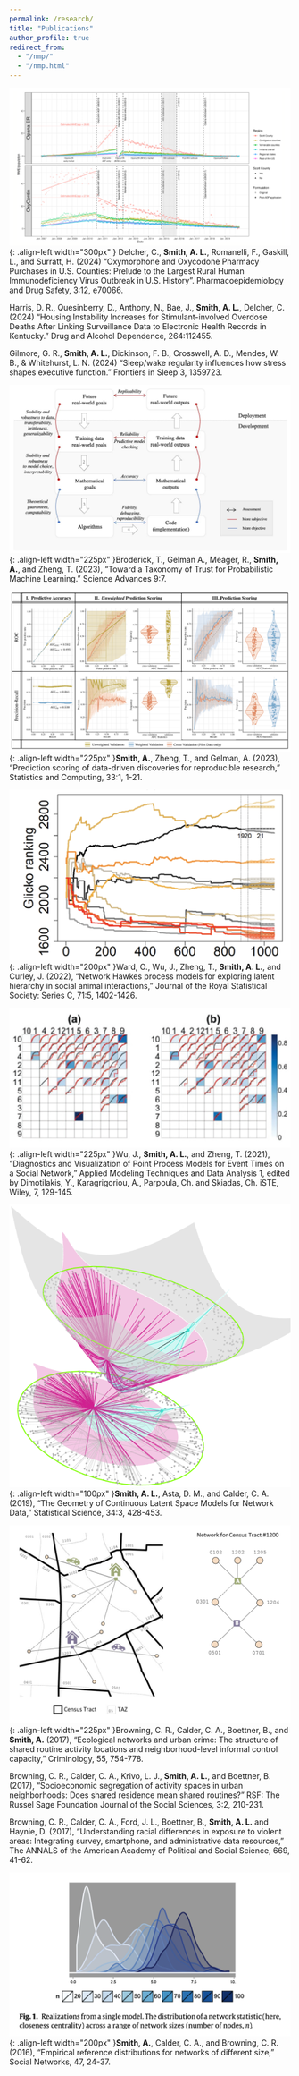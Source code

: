 ```yaml
---
permalink: /research/
title: "Publications"
author_profile: true
redirect_from: 
  - "/nmp/"
  - "/nmp.html"
---
```


![Opioid Shipments](/images/ARCOS.png){: .align-left width="300px" } Delcher, C., **Smith, A. L.**, Romanelli, F., Gaskill, L., and Surratt, H. (2024) “Oxymorphone and Oxycodone Pharmacy Purchases in U.S. Counties: Prelude to the Largest Rural Human Immunodeficiency Virus Outbreak in U.S. History”. Pharmacoepidemiology and Drug Safety, 3:12, e70066.

Harris, D. R., Quesinberry, D., Anthony, N., Bae, J., **Smith, A. L.**, Delcher, C. (2024) “Housing Instability Increases for Stimulant-involved Overdose Deaths After Linking Surveillance Data to Electronic Health Records in Kentucky.” Drug and Alcohol Dependence, 264:112455.

Gilmore, G. R., **Smith, A. L.**, Dickinson, F. B., Crosswell, A. D., Mendes, W. B., & Whitehurst, L. N. (2024) “Sleep/wake regularity influences how stress shapes executive function.” Frontiers in Sleep 3, 1359723. 

![Taxonomoy of Trust](/images/Taxonomy.png){: .align-left width="225px" }Broderick, T., Gelman A., Meager, R., **Smith, A.**, and Zheng, T. (2023), “Toward a Taxonomy of Trust for Probabilistic Machine Learning.”  Science Advances 9:7. 




![Prediction scoring](/images/PredScoring.png){: .align-left width="225px" }**Smith, A.**, Zheng, T., and Gelman, A. (2023), “Prediction scoring of data-driven discoveries for reproducible research,” Statistics and Computing, 33:1, 1-21.

![Latent social rankings](/images/OwenMMHP.png){: .align-left width="200px" }Ward, O., Wu, J., Zheng, T., **Smith, A. L.**, and Curley, J. (2022), “Network Hawkes process models for exploring latent hierarchy in social animal interactions,” Journal of the Royal Statistical Society: Series C, 71:5, 1402-1426.

![Point process diagnostics](/images/Jing.png){: .align-left width="225px" }Wu, J., **Smith, A. L.**, and Zheng, T. (2021), “Diagnostics and Visualization of Point Process Models for Event Times on a Social Network,” Applied Modeling Techniques and Data Analysis 1, edited by Dimotilakis, Y., Karagrigoriou, A., Parpoula, Ch. and Skiadas, Ch.  iSTE, Wiley, 7, 129-145. 

![Hyperbolic latent space network](/images/Hyperbola3.png){: .align-left width="100px" }**Smith, A. L.**, Asta, D. M., and Calder, C. A. (2019), “The Geometry of Continuous Latent Space Models for Network Data,” Statistical Science, 34:3, 428-453.



![Co-location networks](/images/Browning.png){: .align-left width="225px" }Browning, C. R., Calder, C. A., Boettner, B., and **Smith, A.** (2017), “Ecological networks and urban crime:  The structure of shared routine activity locations and neighborhood-level informal control capacity,” Criminology, 55, 754-778.

Browning, C. R., Calder, C. A., Krivo, L. J., **Smith, A. L.**, and Boettner, B. (2017), “Socioeconomic segregation of activity spaces in urban neighborhoods:  Does shared residence mean shared routines?” RSF:  The Russel Sage Foundation Journal of the Social Sciences, 3:2, 210-231.
	
Browning, C. R., Calder, C. A., Ford, J. L., Boettner, B., **Smith, A. L.** and Haynie, D. (2017), “Understanding racial differences in exposure to violent areas:  Integrating survey, smartphone, and administrative data resources,” The ANNALS of the American Academy of Political and Social Science, 669, 41-62.

![Network size matters](/images/SocialNetworks.png){: .align-left width="200px" }**Smith, A.**, Calder, C. A., and Browning, C. R. (2016), “Empirical reference distributions for networks of different size,” Social Networks, 47, 24-37.
